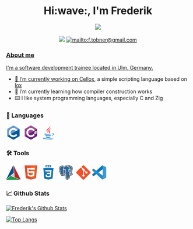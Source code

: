  <h1 align="center">Hi:wave:, I'm Frederik <width="30px"></h1>

<div id="header" align="center">
  <img src="https://media.giphy.com/media/lRLzrbhmh5pFf4jOga/giphy.gif" width="200"/>
</div>

<p align="center">  
<img src="https://img.shields.io/badge/age-26-blue">
<a href="mailto:f.tobner@gmail.com">
<img src="https://img.shields.io/badge/-Gmail-c14438?style=flat-square&logo=Gmail&logoColor=white&link=mailto:f.tobner@gmail.com" alt="mailto:f.tobner@gmail.com">
</p>


### About me

I'm a software development trainee located in Ulm, Germany.

- 🔭 I’m currently working on [Cellox](https://github.com/FrederikTobner/Cellox), a simple scripting language based on [lox](https://craftinginterpreters.com/the-lox-language.html)
- 🌱 I’m currently learning how compiler construction works
- ⌨️ I like system programming languages, especially C and Zig


### :speech_balloon: Languages
 <img src="https://github.com/devicons/devicon/blob/master/icons/c/c-original.svg" title="C" alt="C" width="40" height="40"/>&nbsp;
 <img src="https://github.com/devicons/devicon/blob/master/icons/csharp/csharp-original.svg" title="CSharp" alt="CSharp" width="40" height="40"/>&nbsp;
<img src="https://github.com/devicons/devicon/blob/master/icons/java/java-original.svg" title="Java" alt="Java" width="40" height="40"/>&nbsp;
### :hammer_and_wrench: Tools
 <div>
 <img src="https://github.com/devicons/devicon/blob/master/icons/cmake/cmake-original.svg" title="CMake" alt="CMake" width="40" height="40" background-color="#ffffff"/>&nbsp;
 <img src="https://github.com/devicons/devicon/blob/master/icons/html5/html5-original.svg" title="HTML5" alt="HTML" width="40" height="40"/>&nbsp;
<img src="https://github.com/devicons/devicon/blob/master/icons/css3/css3-plain-wordmark.svg"  title="CSS3" alt="CSS" width="40" height="40"/>&nbsp;
<img src="https://github.com/devicons/devicon/blob/master/icons/postgresql/postgresql-original.svg" title="PostgreSQL"  alt="PostgreSQL" width="40" height="40"/>&nbsp;
<img src="https://github.com/devicons/devicon/blob/master/icons/git/git-original.svg" title="Git" **alt="Git" width="40" height="40"/>
<img src="https://github.com/devicons/devicon/blob/master/icons/vscode/vscode-original.svg" title="Vscode" **alt="VScode" width="40" height="40"/>
</div>

### :chart_with_upwards_trend: Github Stats

[![Frederik's Github Stats](https://github-readme-stats.vercel.app/api?username=FrederikTobner&count_private=true&theme=dracula&show_icons=true%card_width=10px)](https://github.com/FrederikTobner)

[![Top Langs](https://github-readme-stats.vercel.app/api/top-langs/?username=FrederikTobner&layout=compact&theme=dracula)](https://github.com/anuraghazra/github-readme-stats)

